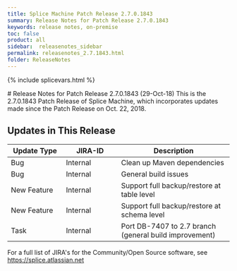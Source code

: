 ```yaml
---
title: Splice Machine Patch Release 2.7.0.1843
summary: Release Notes for Patch Release 2.7.0.1843
keywords: release notes, on-premise
toc: false
product: all
sidebar:  releasenotes_sidebar
permalink: releasenotes_2.7.1843.html
folder: ReleaseNotes
---
```

{% include splicevars.html %}
<section>
<div class="TopicContent" data-swiftype-index="true" markdown="1">
# Release Notes for Patch Release 2.7.0.1843 (29-Oct-18)
This is the 2.7.0.1843 Patch Release of Splice Machine, which incorporates updates made since the Patch Release on Oct. 22, 2018.

## Updates in This Release
<table>
    <col width="125px" />
    <col width="125px" />
    <col />
    <thead>
        <tr>
            <th>Update Type</th>
            <th>JIRA-ID</th>
            <th>Description</th>
        </tr>
    </thead>
    <tbody>
        <tr>
            <td>Bug</td>
            <td>Internal</td>
            <td>Clean up Maven dependencies</td>
        </tr>
        <tr>
            <td>Bug</td>
            <td>Internal</td>
            <td>General build issues</td>
        </tr>
        <tr>
            <td>New Feature</td>
            <td>Internal</td>
            <td>Support full backup/restore at table level</td>
        </tr>
        <tr>
            <td>New Feature</td>
            <td>Internal</td>
            <td>Support full backup/restore at schema level</td>
        </tr>
        <tr>
            <td>Task</td>
            <td>Internal</td>
            <td>Port DB-7407 to 2.7 branch (general build improvement)</td>
        </tr>
    </tbody>
</table>

For a full list of JIRA's for the Community/Open Source software, see <https://splice.atlassian.net>

</div>
</section>
